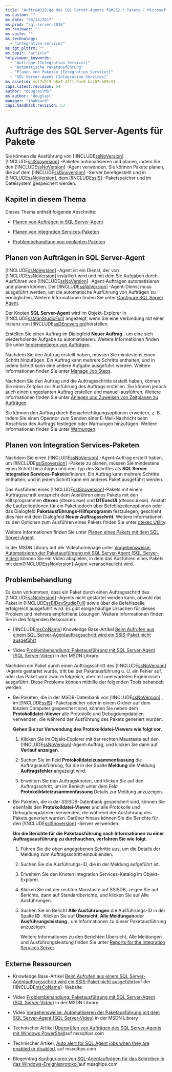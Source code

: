 ```yaml
---
title: "Auftr&#228;ge des SQL Server-Agents f&#252;r Pakete | Microsoft Docs"
ms.custom: ""
ms.date: "03/14/2017"
ms.prod: "sql-server-2016"
ms.reviewer: ""
ms.suite: ""
ms.technology: 
  - "integration-services"
ms.tgt_pltfrm: ""
ms.topic: "article"
helpviewer_keywords: 
  - "Aufträge [Integration Services]"
  - "Automatische Paketausführung"
  - "Planen von Paketen [Integration Services]"
  - "SQL Server-Agent [Integration Services]"
ms.assetid: ecf7a5f9-b8a7-47f1-9ac0-bac07cb89e31
caps.latest.revision: 54
author: "douglaslMS"
ms.author: "douglasl"
manager: "jhubbard"
caps.handback.revision: 53
---
```

# Auftr&#228;ge des SQL Server-Agents f&#252;r Pakete
  Sie können die Ausführung von [!INCLUDE[ssNoVersion](../../includes/ssnoversion-md.md)] [!INCLUDE[ssISnoversion](../../includes/ssisnoversion-md.md)] -Paketen automatisieren und planen, indem Sie den [!INCLUDE[ssNoVersion](../../includes/ssnoversion-md.md)] -Agent verwenden. Sie können Pakete planen, die auf dem [!INCLUDE[ssISnoversion](../../includes/ssisnoversion-md.md)] -Server bereitgestellt und in [!INCLUDE[ssNoVersion](../../includes/ssnoversion-md.md)], dem [!INCLUDE[ssIS](../../includes/ssis-md.md)] -Paketspeicher und im Dateisystem gespeichert werden.  
  
## Kapitel in diesem Thema  
 Dieses Thema enthält folgende Abschnitte:  
  
-   [Planen von Aufträgen in SQL Server-Agent](#jobs)  
  
-   [Planen von Integration Services-Paketen](#packages)  
  
-   [Problembehandlung von geplanten Paketen](#trouble)  
  
##  <a name="jobs"></a> Planen von Aufträgen in SQL Server-Agent  
 [!INCLUDE[ssNoVersion](../../includes/ssnoversion-md.md)] -Agent ist ein Dienst, der von [!INCLUDE[ssNoVersion](../../includes/ssnoversion-md.md)] installiert wird und mit dem Sie Aufgaben durch Ausführen von [!INCLUDE[ssNoVersion](../../includes/ssnoversion-md.md)] -Agent-Aufträgen automatisieren und planen können. Der [!INCLUDE[ssNoVersion](../../includes/ssnoversion-md.md)] -Agent-Dienst muss ausgeführt werden, um die automatische Ausführung von Aufträgen zu ermöglichen. Weitere Informationen finden Sie unter [Configure SQL Server Agent](../../ssms/agent/configure-sql-server-agent.md).  
  
 Der Knoten **SQL Server-Agent** wird im Objekt-Explorer in [!INCLUDE[ssManStudioFull](../../includes/ssmanstudiofull-md.md)] angezeigt, wenn Sie eine Verbindung mit einer Instanz von [!INCLUDE[ssDEnoversion](../../includes/ssdenoversion-md.md)]herstellen.  
  
 Erstellen Sie einen Auftrag im Dialogfeld **Neuer Auftrag** , um eine sich wiederholende Aufgabe zu automatisieren. Weitere Informationen finden Sie unter [Implementieren von Aufträgen](../../ssms/agent/implement-jobs.md).  
  
 Nachdem Sie den Auftrag erstellt haben, müssen Sie mindestens einen Schritt hinzufügen. Ein Auftrag kann mehrere Schritte enthalten, und in jedem Schritt kann eine andere Aufgabe ausgeführt werden. Weitere Informationen finden Sie unter [Manage Job Steps](../../ssms/agent/manage-job-steps.md).  
  
 Nachdem Sie den Auftrag und die Auftragsschritte erstellt haben, können Sie einen Zeitplan zur Ausführung des Auftrags erstellen. Sie können jedoch auch einen ungeplanten Auftrag erstellen und manuell ausführen. Weitere Informationen finden Sie unter [Anlegen und Zuweisen von Zeitplänen zu Aufträgen](../../ssms/agent/create-and-attach-schedules-to-jobs.md).  
  
 Sie können den Auftrag durch Benachrichtigungsoptionen erweitern, z. B. indem Sie einen Operator zum Senden einer E-Mail-Nachricht beim Abschluss des Auftrags festlegen oder Warnungen hinzufügen. Weitere Informationen finden Sie unter [Warnungen](../../ssms/agent/alerts.md).  
  
##  <a name="packages"></a> Planen von Integration Services-Paketen  
 Nachdem Sie einen [!INCLUDE[ssNoVersion](../../includes/ssnoversion-md.md)] -Agent-Auftrag erstellt haben, um [!INCLUDE[ssISnoversion](../../includes/ssisnoversion-md.md)] -Pakete zu planen, müssen Sie mindestens einen Schritt hinzufügen und den Typ des Schrittes als **SQL Server Integration Services-Paket**definieren. Ein Auftrag kann mehrere Schritte enthalten, und in jedem Schritt kann ein anderes Paket ausgeführt werden.  
  
 Das Ausführen eines [!INCLUDE[ssISnoversion](../../includes/ssisnoversion-md.md)]-Pakets mit einem Auftragsschritt entspricht dem Ausführen eines Pakets mit den Hilfsprogrammen **dtexec** (dtexec.exe) und **DTExecUI** (dtexecui.exe). Anstatt die Laufzeitoptionen für ein Paket jedoch über Befehlszeilenoptionen oder das Dialogfeld **Paketausführungs-Hilfsprogramm** festzulegen, geschieht dies hier mit dem Dialogfeld **Neuer Auftragsschritt**. Weitere Informationen zu den Optionen zum Ausführen eines Pakets finden Sie unter [dtexec Utility](../../integration-services/packages/dtexec-utility.md).  
  
 Weitere Informationen finden Sie unter [Planen eines Pakets mit dem SQL Server-Agent](../../integration-services/packages/schedule-a-package-by-using-sql-server-agent.md).  
  
 In der MSDN Library auf der Videohomepage unter [Vorgehensweise: Automatisieren der Paketausführung mit SQL Server-Agent (SQL Server-Video)](http://go.microsoft.com/fwlink/?LinkId=141771) können Sie ein Video abspielen, in dem das Ausführen eines Pakets mit dem[!INCLUDE[ssNoVersion](../../includes/ssnoversion-md.md)]-Agent veranschaulicht wird.  
  
##  <a name="trouble"></a> Problembehandlung  
 Es kann vorkommen, dass ein Paket durch einen Auftragsschritt des [!INCLUDE[ssNoVersion](../../includes/ssnoversion-md.md)] -Agents nicht gestartet werden kann, obwohl das Paket in [!INCLUDE[ssBIDevStudioFull](../../includes/ssbidevstudiofull-md.md)] sowie über die Befehlszeile erfolgreich ausgeführt wird. Es gibt einige häufige Ursachen für dieses Problem und mehrere empfohlene Lösungen. Weitere Informationen finden Sie in den folgenden Ressourcen.  
  
-   [!INCLUDE[msCoName](../../includes/msconame-md.md)] Knowledge Base-Artikel [Beim Aufrufen aus einem SQL Server-Agentauftragsschritt wird ein SSIS-Paket nicht ausgeführt](http://support.microsoft.com/kb/918760)  
  
-   Video [Problembehandlung: Paketausführung mit SQL Server-Agent (SQL Server-Video)](http://go.microsoft.com/fwlink/?LinkId=141772) in der MSDN Library.  
  
 Nachdem ein Paket durch einen Auftragsschritt des [!INCLUDE[ssNoVersion](../../includes/ssnoversion-md.md)] -Agents gestartet wurde, tritt bei der Paketausführung u. U. ein Fehler auf, oder das Paket wird zwar erfolgreich, aber mit unerwarteten Ergebnissen ausgeführt. Diese Probleme können mithilfe der folgenden Tools behandelt werden.  
  
-   Bei Paketen, die in der MSDB-Datenbank von [!INCLUDE[ssNoVersion](../../includes/ssnoversion-md.md)] , im [!INCLUDE[ssIS](../../includes/ssis-md.md)] -Paketspeicher oder in einem Ordner auf dem lokalen Computer gespeichert sind, können Sie neben dem **Protokolldatei-Viewer** alle Protokolle und Debugdumpdateien verwenden, die während der Ausführung des Pakets generiert wurden.  
  
     **Gehen Sie zur Verwendung des Protokolldatei-Viewers wie folgt vor.**  
  
    1.  Klicken Sie im Objekt-Explorer mit der rechten Maustaste auf den [!INCLUDE[ssNoVersion](../../includes/ssnoversion-md.md)]-Agent-Auftrag, und klicken Sie dann auf **Verlauf anzeigen**.  
  
    2.  Suchen Sie im Feld **Protokolldateizusammenfassung** die Auftragsausführung, für die in der Spalte **Meldung** die Meldung **Auftragsfehler** angezeigt wird.  
  
    3.  Erweitern Sie den Auftragsknoten, und klicken Sie auf den Auftragsschritt, um im Bereich unter dem Feld **Protokolldateizusammenfassung** Details zur Meldung anzuzeigen.  
  
-   Bei Paketen, die in der SSISDB-Datenbank gespeichert sind, können Sie ebenfalls den **Protokolldatei-Viewer** und alle Protokolle und Debugdumpdateien verwenden, die während der Ausführung des Pakets generiert wurden. Darüber hinaus können Sie die Berichte für den [!INCLUDE[ssISnoversion](../../includes/ssisnoversion-md.md)] -Server verwenden.  
  
     **Um die Berichte für die Paketausführung nach Informationen zu einer Auftragsausführung zu durchsuchen, verfahren Sie wie folgt.**  
  
    1.  Führen Sie die oben angegebenen Schritte aus, um die Details der Meldung zum Auftragsschritt einzublenden.  
  
    2.  Suchen Sie die Ausführungs-ID, die in der Meldung aufgeführt ist.  
  
    3.  Erweitern Sie den Knoten Integration Services-Katalog im Objekt-Explorer.  
  
    4.  Klicken Sie mit der rechten Maustaste auf SSISDB, zeigen Sie auf Berichte, dann auf Standardberichte, und klicken Sie auf Alle Ausführungen.  
  
    5.  Suchen Sie im Bericht **Alle Ausführungen** die Ausführungs-ID in der Spalte **ID** . Klicken Sie auf **Übersicht**, **Alle Meldungen**oder **Ausführungsleistung** , um Informationen zu dieser Paketausführung anzuzeigen.  
  
         Weitere Informationen zu den Berichten Übersicht, Alle Meldungen und Ausführungsleistung finden Sie unter [Reports for the Integration Services Server](../../integration-services/performance/reports-for-the-integration-services-server.md).  
  
## Externe Ressourcen  
  
-   Knowledge Base-Artikel [Beim Aufrufen aus einem SQL Server-Agentauftragsschritt wird ein SSIS-Paket nicht ausgeführt](http://support.microsoft.com/kb/918760)auf der [!INCLUDE[msCoName](../../includes/msconame-md.md)] -Website  
  
-   Video [Problembehandlung: Paketausführung mit SQL Server-Agent (SQL Server-Video)](http://go.microsoft.com/fwlink/?LinkId=141772) in der MSDN Library  
  
-   Video [Vorgehensweise: Automatisieren der Paketausführung mit dem SQL Server-Agent (SQL Server-Video)](http://go.microsoft.com/fwlink/?LinkId=141771) in der MSDN Library  
  
-   Technischer Artikel [Überprüfen von Aufträgen des SQL Server-Agents mit Windows PowerShell](http://go.microsoft.com/fwlink/?LinkId=165675)auf mssqltips.com  
  
-   Technischer Artikel, [Auto alert for SQL Agent jobs when they are enabled or disabled](http://go.microsoft.com/fwlink/?LinkId=165676), auf mssqltips.com  
  
-   Blogeintrag [Konfigurieren von SQL-Agentaufträgen für das Schreiben in das Windows-Ereignisprotokoll](http://go.microsoft.com/fwlink/?LinkId=220745)auf mssqltips.com  
  
  